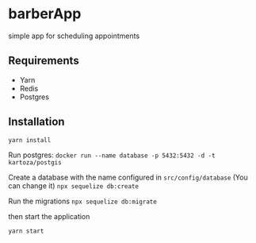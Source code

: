 # barberApp
simple app for scheduling appointments

## Requirements

- Yarn
- Redis
- Postgres

## Installation

```sh
yarn install
```

Run postgres:
`docker run --name database -p 5432:5432 -d -t kartoza/postgis`

Create a database with the name configured in `src/config/database` (You can change it)
`npx sequelize db:create`

Run the migrations `npx sequelize db:migrate`

then start the application

`yarn start`
